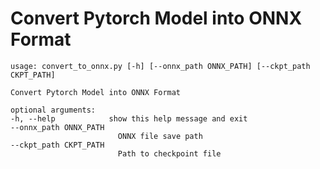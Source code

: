 # Convert Pytorch Model into ONNX Format

    usage: convert_to_onnx.py [-h] [--onnx_path ONNX_PATH] [--ckpt_path CKPT_PATH]

    Convert Pytorch Model into ONNX Format

    optional arguments:
    -h, --help            show this help message and exit
    --onnx_path ONNX_PATH
                            ONNX file save path
    --ckpt_path CKPT_PATH
                            Path to checkpoint file